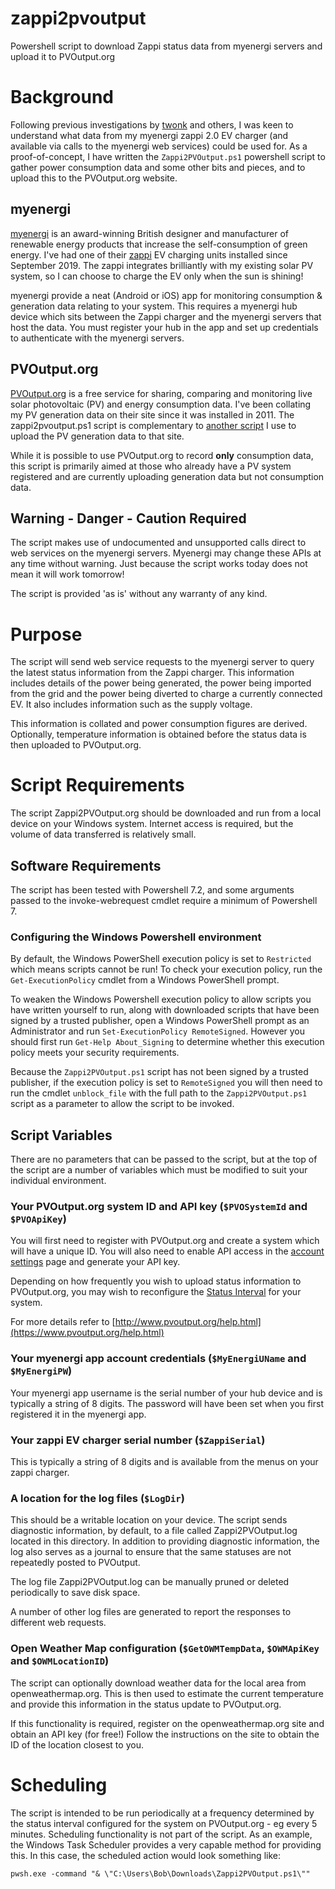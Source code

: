 # zappi2pvoutput
Powershell script to download Zappi status data from myenergi servers and upload it to PVOutput.org

# Background
Following previous investigations by [twonk](https://github.com/twonk/MyEnergi-App-Api) and others, I was keen to understand what data from my myenergi zappi 2.0 EV charger (and available via calls to the myenergi web services) could be used for. As a proof-of-concept, I have written the `Zappi2PVOutput.ps1` powershell script to gather power consumption data and some other bits and pieces, and to upload this to the PVOutput.org website.

## myenergi
[myenergi](myenergi.com) is an award-winning British designer and manufacturer of renewable energy products that increase the self-consumption of green energy. I've had one of their [zappi](https://myenergi.com/product/zappi) EV charging units installed since September 2019. The zappi integrates brilliantly with my existing solar PV system, so I can choose to charge the EV only when the sun is shining!

myenergi provide a neat (Android or iOS) app for monitoring consumption & generation data relating to your system. This requires a myenergi hub device which sits between the Zappi charger and the myenergi servers that host the data. You must register your hub in the app and set up credentials to authenticate with the myenergi servers.

## PVOutput.org
[PVOutput.org](https://pvoutput.org) is a free service for sharing, comparing and monitoring live solar photovoltaic (PV) and energy consumption data. I've been collating my PV generation data on their site since it was installed in 2011. The zappi2pvoutput.ps1 script is complementary to [another script](https://github.com/schofieldn/sma2pvoutput) I use to upload the PV generation data to that site.

While it is possible to use PVOutput.org to record **only** consumption data, this script is primarily aimed at those who already have a PV system registered and are currently uploading generation data but not consumption data.

## Warning - Danger - Caution Required
The script makes use of undocumented and unsupported calls direct to web services on the myenergi servers. Myenergi may change these APIs at any time without warning. Just because the script works today does not mean it will work tomorrow!

The script is provided 'as is' without any warranty of any kind.

# Purpose
The script will send web service requests to the myenergi server to query the latest status information from the Zappi charger. This information includes details of the power being generated, the power being imported from the grid and the power being diverted to charge a currently connected EV. It also includes information such as the supply voltage.

This information is collated and power consumption figures are derived. Optionally, temperature information is obtained before the status data is then uploaded to PVOutput.org.

# Script Requirements
The script Zappi2PVOutput.org should be downloaded and run from a local device on your Windows system. Internet access is required, but the volume of data transferred is relatively small.

## Software Requirements
The script has been tested with Powershell 7.2, and some arguments passed to the invoke-webrequest cmdlet require a minimum of Powershell 7.

### Configuring the Windows Powershell environment
By default, the Windows PowerShell execution policy is set to `Restricted` which means scripts cannot be run! To check your execution policy, run the `Get-ExecutionPolicy` cmdlet from a Windows PowerShell prompt.

To weaken the Windows Powershell execution policy to allow scripts you have written yourself to run, along with downloaded scripts that have been signed by a trusted publisher, open a Windows PowerShell prompt as an Administrator and run `Set-ExecutionPolicy RemoteSigned`. However you should first run `Get-Help About_Signing` to determine whether this execution policy meets your security requirements.

Because the `Zappi2PVOutput.ps1` script has not been signed by a trusted publisher, if the execution policy is set to `RemoteSigned` you will then need to run the cmdlet `unblock_file` with the full path to the `Zappi2PVOutput.ps1` script as a parameter to allow the script to be invoked.

## Script Variables
There are no parameters that can be passed to the script, but at the top of the script are a number of variables which must be modified to suit your individual environment.

### Your PVOutput.org system ID and API key (`$PVOSystemId` and `$PVOApiKey`)
You will first need to register with PVOutput.org and create a system which will have a unique ID. You will also need to enable API access in the [account settings](https://www.pvoutput.org/account.jsp) page and generate your API key.

Depending on how frequently you wish to upload status information to PVOutput.org, you may wish to reconfigure the [Status Interval](https://pvoutput.org/help.html#live-settings-status-interval) for your system.

For more details refer to [http://www.pvoutput.org/help.html](https://www.pvoutput.org/help.html)

### Your myenergi app account credentials (`$MyEnergiUName` and `$MyEnergiPW`)
Your myenergi app username is the serial number of your hub device and is typically a string of 8 digits. The password will have been set when you first registered it in the myenergi app.

### Your zappi EV charger serial number (`$ZappiSerial`)
This is typically a string of 8 digits and is available from the menus on your zappi charger.

### A location for the log files (`$LogDir`)
This should be a writable location on your device. The script sends diagnostic information, by default, to a file called Zappi2PVOutput.log located in this directory. In addition to providing diagnostic information, the log also serves as a journal to ensure that the same statuses are not repeatedly posted to PVOutput.

The log file Zappi2PVOutput.log can be manually pruned or deleted periodically to save disk space.

A number of other log files are generated to report the responses to different web requests.

### Open Weather Map configuration (`$GetOWMTempData`, `$OWMApiKey` and `$OWMLocationID`)
The script can optionally download weather data for the local area from openweathermap.org. This is then used to estimate the current temperature and provide this information in the status update to PVOutput.org.

If this functionality is required, register on the openweathermap.org site and obtain an API key (for free!) Follow the instructions on the site to obtain the ID of the location closest to you.

# Scheduling

The script is intended to be run periodically at a frequency determined by the status interval configured for the system on PVOutput.org - eg every 5 minutes. Scheduling functionality is not part of the script. As an example, the Windows Task Scheduler provides a very capable method for providing this. In this case, the scheduled action would look something like:

`pwsh.exe -command "& \"C:\Users\Bob\Downloads\Zappi2PVOutput.ps1\""`
